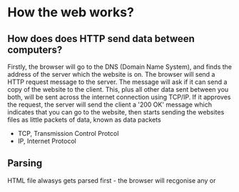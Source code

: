 # How the web works?

## How does does HTTP send data between computers?

Firstly, the browser will go to the DNS (Domain Name System), and finds the address of the server which the website is on. The browser will send a HTTP request message to the server. The message will ask if it can send a copy of the website to the client. This, plus all other data sent between you both, will be sent across the internet connection using TCP/IP. If it approves the request, the server will send the client a '200 OK' message which indicates that you can go to the website, then starts sending the websites files as little packets of data, known as data packets

- TCP, Transmission Control Protcol 
- IP, Internet Protocol

## Parsing

HTML file alwasys gets parsed first - the browser will recgonise any <link> or <script> elements. As the browser sends requests back to the server, any <link> elements will be found and any <script> elements, thus parsing the CSS files then the Javascript.

The browser generates an, in-memory DOM (Document Object Model) tree from HTML.
It generates an in-memory CSSOM (CSS Object Model) from the CSS.
It then complies and executes the JavaScript.
  
## Images 
To find certain images to put onto your website, you can go to [Google Images](https://www.google.co.uk/imghp?hl=en&ogbl), or another one of my favourites is [Flaticon](https://www.flaticon.com/)
  
## What is JavaScript?
  
To make a string in JS, you must enclose the value in single quotation marks.
  
Example:
```js
let myVariable = 'Jack';
```
  
To make just a number in JS, you don't need to put anything around the text.
  
Example:
```js
let myVariable = 10;
```

With JS, you can store useful values inside variables. It can also give operations on standard pieces of text on the webpage, such as changing a name from, Player 1, to Player 1: Jack. Lastly, it can run code in response to certain events, such as clicking a button.
  
You can add JS to your HTML document by either;
- Internal JavaScript, (adding 'script' tags at the end of the head section)
- External JavaScript, (linking to an external file named 'script.js' in this case, in the metadata of the HTML document)
  ```js
  <script src="script.js" defer></script>
  ```
- Inline JavaScript
  ```js
  <button onclick="createParagraph()">Click me!</button>
  ```
  
### What is a variable?
  
A variable is a container which stores a value. You can declare it by using the keyword 'let'. This value can be changed later down the line if you need it to be. You must also put a semicolon ; at the end of the line as this indicates that the statement has ended. We **need** variables to be able to do anything remotely cool in coding. If they can't change, then we can't do anything dynamic, e.g change an image displayed in a gallery.

  
## Introduction to HTML
A HTML attribute contains extra info about the element which will not appear in the content. For example, you could have a class on your element so you can later refer to it on your CSS sheet.
  
Example:
![HTML Attribute](https://developer.mozilla.org/en-US/docs/Learn/HTML/Introduction_to_HTML/Getting_started/grumpy-cat-attribute-small.png)
  
Requirements are:
1. You need a space between the attribute and the element name
2. It needs to be followed by an equal sign.
3. Needs a value, wrapped with quotation marks.

Anatomy of a HTML Element, it goes as follows:
- Opening tag at the startm e.g 'p'
- Content in the middle, the text from the paragraph for example
- Closing tag at the end, e.g '/p'
 
An article tag defines a certain section in a document, whereas, section tag specifies independent content on its own.
  
A typical layout of a webpage would include (not limited to) tags, such as
  
- Header
- Navigation Bar
- Main 
- Body
- Footer
- Sidebar
   
Metadata is the data which describes the data. The <meta> element is a way to incorporate metadata into a HTML document. This will be at the top of your index.html file.
  
Using metadata boosts up the SEO because it's written in the language which the search engine understands. It helps to better understand the specific topic and content. It also displays more relevant searches.
  
## Miscellaneous 

### The first steps to designing a website
  
The first step is knowing *what you want to accomplish*!
  
- What exactly do I want to accomplish?
- How will a website help me reach my goals?
- What needs to be done, and in what order, to reach my goals?
  
All of this is called **project ideation**.

The absolute most important question to ask yourself is, What exactly do I want to accomplish?
  
## Semantics

You should always use a 'h1' tag over a 'span' tag to display a top level element because by default, most browsers use user agent stylesheet which gives h1 a large font size to make it look like a heading. 

Semantic's are also very useful for screen readers to help the visually impaired. They also easier to identify blocks of code because if you have a page full of divs then you know its going to be a challenge. Great for SEO also.
  

## Things I want to know more about

